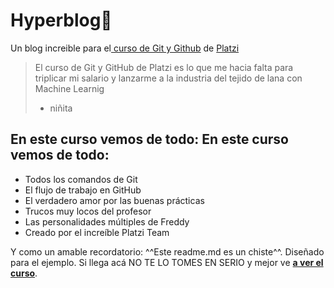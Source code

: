 # Hyperblog💚
Un blog increible para el[ curso de Git y Github](http://https://platzi.com/cursos/git-github/ " curso de Git y Github") de [Platzi](http://https://platzi.com/home "Platzi")
> El curso de Git y GitHub de Platzi es lo que me hacia falta para triplicar mi salario y lanzarme a la industria del tejido de lana con Machine Learnig
> - niñita

## En este curso vemos de todo: En este curso vemos de todo:
* Todos los comandos de Git
* El flujo de trabajo en GitHub
* El verdadero amor por las buenas prácticas
* Trucos muy locos del profesor
* Las personalidades múltiples de Freddy
* Creado por el increíble Platzi Team 

Y como un amable recordatorio: ^^Este readme.md es un chiste^^. Diseñado para el ejemplo. Si llega acá NO TE LO TOMES EN SERIO y mejor ve [**a ver el curso**](http://https://platzi.com/clases/1557-git-github/19977-readmemd-es-una-excelente-practica/ "a ver el curso").

